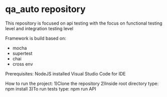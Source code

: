 # qa_auto repository
This repository is focused on api testing with the focus on functional testing level and integration testing level

Framework is build based on:
- mocha 
- supertest
- chai
- cross env

Prerequisites: 
NodeJS installed
Visual Studio Code for IDE

How to run the project:
1)Clone the repository
2)Inside root directory type: npm install
3)To run tests type: npm run API
